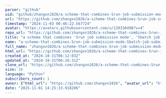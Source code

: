 ```yaml
---
parser: "github"
uid: "github/zhangxn1026/a-scheme-that-combines-Srun-job-submission-mode-Sbatch-job-submission-mode-and-Monitor-function-SSM-"
url: "https://github.com/zhangxn1026/a-scheme-that-combines-Srun-job-submission-mode-Sbatch-job-submission-mode-and-Monitor-function-SSM-"
timestamp: "2024-11-03 00:46:22.567724"
avatar: "https://avatars.githubusercontent.com/u/120310498?v=4"
repo_url: "https://github.com/zhangxn1026/a-scheme-that-combines-Srun-job-submission-mode-Sbatch-job-submission-mode-and-Monitor-function-SSM-"
title: "a scheme that combines 'Srun job submission mode', 'Sbatch job submission mode' and Monitor function (SSM)"
name: "a-scheme-that-combines-Srun-job-submission-mode-Sbatch-job-submission-mode-and-Monitor-function-SSM-"
full_name: "zhangxn1026/a-scheme-that-combines-Srun-job-submission-mode-Sbatch-job-submission-mode-and-Monitor-function-SSM-"
html_url: "https://github.com/zhangxn1026/a-scheme-that-combines-Srun-job-submission-mode-Sbatch-job-submission-mode-and-Monitor-function-SSM-"
created_at: "2024-10-31T06:12:03Z"
updated_at: "2024-10-31T06:26:31Z"
clone_url: "https://github.com/zhangxn1026/a-scheme-that-combines-Srun-job-submission-mode-Sbatch-job-submission-mode-and-Monitor-function-SSM-.git"
size: 16
language: "Python"
subscribers_count: 1
owner: {"html_url": "https://github.com/zhangxn1026", "avatar_url": "https://avatars.githubusercontent.com/u/120310498?v=4", "login": "zhangxn1026", "type": "User"}
date: "2025-11-01 14:25:33.918206"
---
```

